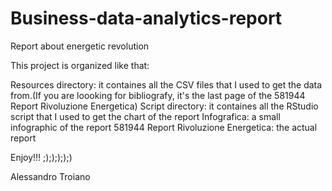 # Business-data-analytics-report
Report about energetic revolution


This project is organized like that:

Resources directory: it containes all the CSV files that I used to get the data from.(If you are loooking for bibliografy, it's the last page of the 581944 Report Rivoluzione Energetica)
Script directory: it containes all the RStudio script that I used to get the chart of the report
Infografica: a small infographic of the report
581944 Report Rivoluzione Energetica: the actual report

Enjoy!!!  ;););););)

Alessandro Troiano
